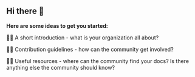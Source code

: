 ## Hi there 👋

**Here are some ideas to get you started:**

🙋‍♀️ A short introduction - what is your organization all about?

👩‍💻 Contribution guidelines - how can the community get involved?

👩‍💻 Useful resources - where can the community find your docs? Is there anything else the community should know?
